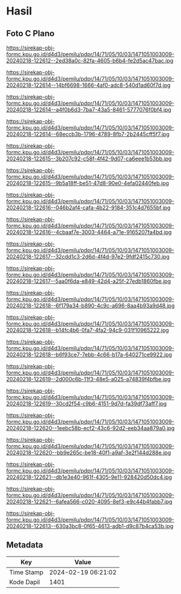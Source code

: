 # Hasil

## Foto C Plano

https://sirekap-obj-formc.kpu.go.id/d4d3/pemilu/pdpr/14/71/05/10/03/1471051003009-20240218-122612--2ed38a0c-82fa-4605-b6b4-fe2d5ac47bac.jpg

https://sirekap-obj-formc.kpu.go.id/d4d3/pemilu/pdpr/14/71/05/10/03/1471051003009-20240218-122614--14bf6698-1666-4af0-adc8-540d1ad60f7d.jpg

https://sirekap-obj-formc.kpu.go.id/d4d3/pemilu/pdpr/14/71/05/10/03/1471051003009-20240218-122614--a4f0b6d3-7ba7-43a5-8461-5777076f0bf4.jpg

https://sirekap-obj-formc.kpu.go.id/d4d3/pemilu/pdpr/14/71/05/10/03/1471051003009-20240218-122614--68eccb3b-1796-4789-8fb7-2b2445cff5f7.jpg

https://sirekap-obj-formc.kpu.go.id/d4d3/pemilu/pdpr/14/71/05/10/03/1471051003009-20240218-122615--3b207c92-c58f-4f42-9d07-ca6eee1b53bb.jpg

https://sirekap-obj-formc.kpu.go.id/d4d3/pemilu/pdpr/14/71/05/10/03/1471051003009-20240218-122615--9b5a18ff-be51-47d8-90e0-4efa02440feb.jpg

https://sirekap-obj-formc.kpu.go.id/d4d3/pemilu/pdpr/14/71/05/10/03/1471051003009-20240218-122616--046b2af4-cafa-4b22-9184-351c4d7655bf.jpg

https://sirekap-obj-formc.kpu.go.id/d4d3/pemilu/pdpr/14/71/05/10/03/1471051003009-20240218-122616--4cbaaf7e-3003-4464-a71e-9165207fa4bd.jpg

https://sirekap-obj-formc.kpu.go.id/d4d3/pemilu/pdpr/14/71/05/10/03/1471051003009-20240218-122617--32cdd1c3-2d6d-4f4d-97e2-9fdf2415c730.jpg

https://sirekap-obj-formc.kpu.go.id/d4d3/pemilu/pdpr/14/71/05/10/03/1471051003009-20240218-122617--5aa0f6da-e849-42d4-a25f-27edb1860fbe.jpg

https://sirekap-obj-formc.kpu.go.id/d4d3/pemilu/pdpr/14/71/05/10/03/1471051003009-20240218-122618--6f179a34-b890-4c9c-a696-8aa4b93a9d48.jpg

https://sirekap-obj-formc.kpu.go.id/d4d3/pemilu/pdpr/14/71/05/10/03/1471051003009-20240218-122618--b14fc4b6-0fa7-4fa2-94c9-031f10965222.jpg

https://sirekap-obj-formc.kpu.go.id/d4d3/pemilu/pdpr/14/71/05/10/03/1471051003009-20240218-122618--b6f93ce7-7ebb-4c66-b17a-640271ce9922.jpg

https://sirekap-obj-formc.kpu.go.id/d4d3/pemilu/pdpr/14/71/05/10/03/1471051003009-20240218-122619--2d000c6b-11f3-48e5-a025-a74839f4bfbe.jpg

https://sirekap-obj-formc.kpu.go.id/d4d3/pemilu/pdpr/14/71/05/10/03/1471051003009-20240218-122619--30cd2f54-c9b6-4151-9d7d-fa39df73aff7.jpg

https://sirekap-obj-formc.kpu.go.id/d4d3/pemilu/pdpr/14/71/05/10/03/1471051003009-20240218-122620--1eebc58b-ecf2-43c6-92d2-eeb34aa879a0.jpg

https://sirekap-obj-formc.kpu.go.id/d4d3/pemilu/pdpr/14/71/05/10/03/1471051003009-20240218-122620--bb9e265c-be18-40f1-a9af-3e2f144d288e.jpg

https://sirekap-obj-formc.kpu.go.id/d4d3/pemilu/pdpr/14/71/05/10/03/1471051003009-20240218-122621--db1e3e40-961f-4305-9e11-928420d50dc4.jpg

https://sirekap-obj-formc.kpu.go.id/d4d3/pemilu/pdpr/14/71/05/10/03/1471051003009-20240218-122621--6afea566-c020-4095-8ef3-e9c44b4fabb7.jpg

https://sirekap-obj-formc.kpu.go.id/d4d3/pemilu/pdpr/14/71/05/10/03/1471051003009-20240218-122613--630a3bc8-0f65-4613-adb1-d9c87b4ca53b.jpg


## Metadata

| Key        | Value               |
| ---------- | ------------------- |
| Time Stamp | 2024-02-19 06:21:02 |
| Kode Dapil | 1401                |



